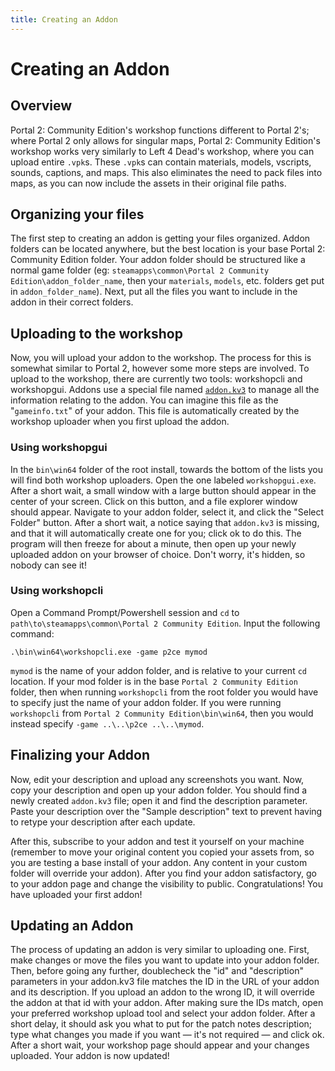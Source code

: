 ```yaml
---
title: Creating an Addon 
---
```


# Creating an Addon 
## Overview
Portal 2: Community Edition's workshop functions different to Portal 2's; where Portal 2 only allows for singular maps, Portal 2: Community Edition's workshop works very similarly to Left 4 Dead's workshop, where you can upload entire `.vpk`s. These `.vpk`s can contain materials, models, vscripts, sounds, captions, and maps. This also eliminates the need to pack files into maps, as you can now include the assets in their original file paths.
## Organizing your files
The first step to creating an addon is getting your files organized. Addon folders can be located anywhere, but the best location is your base Portal 2: Community Edition folder. Your addon folder should be structured like a normal game folder (eg: `steamapps\common\Portal 2 Community Edition\addon_folder_name`, then your `materials`, `models`, etc. folders get put in `addon_folder_name`). Next, put all the files you want to include in the addon in their correct folders. 
## Uploading to the workshop
Now, you will upload your addon to the workshop. The process for this is somewhat similar to Portal 2, however some more steps are involved. To upload to the workshop, there are currently two tools: workshopcli and workshopgui. Addons use a special file named [`addon.kv3`](reference/workshop/addon_kv3.md) to manage all the information relating to the addon. You can imagine this file as the "`gameinfo.txt`" of your addon. This file is automatically created by the workshop uploader when you first upload the addon.

### Using workshopgui
In the `bin\win64` folder of the root install, towards the bottom of the lists you will find both workshop uploaders. Open the one labeled `workshopgui.exe`. After a short wait, a small window with a large button should appear in the center of your screen. Click on this button, and a file explorer window should appear. Navigate to your addon folder, select it, and click the "Select Folder" button. After a short wait, a notice saying that `addon.kv3` is missing, and that it will automatically create one for you; click ok to do this. The program will then freeze for about a minute, then open up your newly uploaded addon on your browser of choice. Don't worry, it's hidden, so nobody can see it!

### Using workshopcli 
Open a Command Prompt/Powershell session and `cd` to `path\to\steamapps\common\Portal 2 Community Edition`. Input the following command: 
```
.\bin\win64\workshopcli.exe -game p2ce mymod
``` 
`mymod` is the name of your addon folder, and is relative to your current `cd` location. If your mod folder is in the base `Portal 2 Community Edition` folder, then when running `workshopcli` from the root folder you would have to specify just the name of your addon folder. If you were running `workshopcli` from `Portal 2 Community Edition\bin\win64`, then you would instead specify `-game ..\..\p2ce ..\..\mymod`. 

## Finalizing your Addon 
Now, edit your description and upload any screenshots you want. Now, copy your description and open up your addon folder. You should find a newly created `addon.kv3` file; open it and find the description parameter. Paste your description over the "Sample description" text to prevent having to retype your description after each update.

After this, subscribe to your addon and test it yourself on your machine (remember to move your original content you copied your assets from, so you are testing a base install of your addon. Any content in your custom folder will override your addon). After you find your addon satisfactory, go to your addon page and change the visibility to public. Congratulations! You have uploaded your first addon!

## Updating an Addon 
The process of updating an addon is very similar to uploading one. First, make changes or move the files you want to update into your addon folder. Then, before going any further, doublecheck the "id" and "description" parameters in your addon.kv3 file matches the ID in the URL of your addon and its description. If you upload an addon to the wrong ID, it will override the addon at that id with your addon. After making sure the IDs match, open your preferred workshop upload tool and select your addon folder. After a short delay, it should ask you what to put for the patch notes description; type what changes you made if you want — it's not required — and click ok. After a short wait, your workshop page should appear and your changes uploaded. Your addon is now updated!
